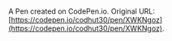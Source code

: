 # 

A Pen created on CodePen.io. Original URL: [https://codepen.io/codhut30/pen/XWKNgoz](https://codepen.io/codhut30/pen/XWKNgoz).


